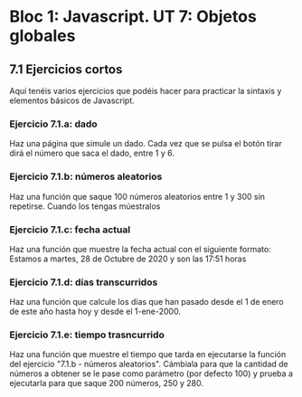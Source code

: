 # Bloc 1: Javascript. UT 7: Objetos globales
## 7.1 Ejercicios cortos
Aquí tenéis varios ejercicios que podéis hacer para practicar la sintaxis y elementos básicos de Javascript.

### Ejercicio 7.1.a: dado
Haz una página que simule un dado. Cada vez que se pulsa el botón tirar dirá el número que saca el dado, entre 1 y 6.

### Ejercicio 7.1.b: números aleatorios
Haz una función que saque 100 números aleatorios entre 1 y 300 sin repetirse. Cuando los tengas múestralos

### Ejercicio 7.1.c: fecha actual
Haz una función que muestre la fecha actual con el siguiente formato:
Estamos a martes, 28 de Octubre de 2020 y son las 17:51 horas

### Ejercicio 7.1.d: días transcurridos
Haz una función que calcule los días que han pasado desde el 1 de enero de este año hasta hoy y desde el 1-ene-2000.

### Ejercicio 7.1.e: tiempo trasncurrido
Haz una función que muestre el tiempo que tarda en ejecutarse la función del ejercicio "7.1.b - números aleatorios". Cámbiala para que la cantidad de números a obtener se le pase como parámetro (por defecto 100) y prueba a ejecutarla para que saque 200 números, 250 y 280.


